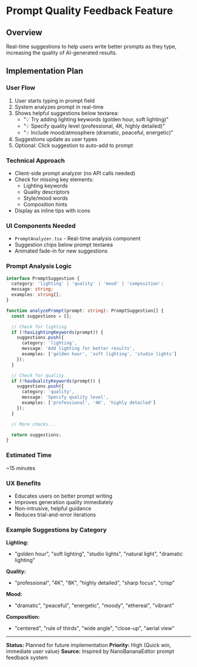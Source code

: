 # Prompt Quality Feedback Feature

## Overview
Real-time suggestions to help users write better prompts as they type, increasing the quality of AI-generated results.

## Implementation Plan

### User Flow
1. User starts typing in prompt field
2. System analyzes prompt in real-time
3. Shows helpful suggestions below textarea:
   - "💡 Try adding lighting keywords (golden hour, soft lighting)"
   - "💡 Specify quality level (professional, 4K, highly detailed)"
   - "💡 Include mood/atmosphere (dramatic, peaceful, energetic)"
4. Suggestions update as user types
5. Optional: Click suggestion to auto-add to prompt

### Technical Approach
- Client-side prompt analyzer (no API calls needed)
- Check for missing key elements:
  - Lighting keywords
  - Quality descriptors
  - Style/mood words
  - Composition hints
- Display as inline tips with icons

### UI Components Needed
- `PromptAnalyzer.tsx` - Real-time analysis component
- Suggestion chips below prompt textarea
- Animated fade-in for new suggestions

### Prompt Analysis Logic
```typescript
interface PromptSuggestion {
  category: 'lighting' | 'quality' | 'mood' | 'composition';
  message: string;
  examples: string[];
}

function analyzePrompt(prompt: string): PromptSuggestion[] {
  const suggestions = [];

  // Check for lighting
  if (!hasLightingKeywords(prompt)) {
    suggestions.push({
      category: 'lighting',
      message: 'Add lighting for better results',
      examples: ['golden hour', 'soft lighting', 'studio lights']
    });
  }

  // Check for quality
  if (!hasQualityKeywords(prompt)) {
    suggestions.push({
      category: 'quality',
      message: 'Specify quality level',
      examples: ['professional', '4K', 'highly detailed']
    });
  }

  // More checks...

  return suggestions;
}
```

### Estimated Time
~15 minutes

### UX Benefits
- Educates users on better prompt writing
- Improves generation quality immediately
- Non-intrusive, helpful guidance
- Reduces trial-and-error iterations

### Example Suggestions by Category

**Lighting:**
- "golden hour", "soft lighting", "studio lights", "natural light", "dramatic lighting"

**Quality:**
- "professional", "4K", "8K", "highly detailed", "sharp focus", "crisp"

**Mood:**
- "dramatic", "peaceful", "energetic", "moody", "ethereal", "vibrant"

**Composition:**
- "centered", "rule of thirds", "wide angle", "close-up", "aerial view"

---

**Status:** Planned for future implementation
**Priority:** High (Quick win, immediate user value)
**Source:** Inspired by NanoBananaEditor prompt feedback system
